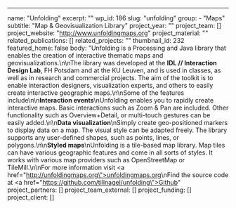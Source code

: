 ---
  name: "Unfolding"
  excerpt: ""
  wp_id: 186
  slug: "unfolding"
  group: 
    - "Maps"
  subtitle: "Map & Geovisualization Library"
  project_year: ""
  project_team: []
  project_website: "http://www.unfoldingmaps.org"
  project_material: ""
  related_publications: []
  related_projects: ""
  thumbnail_id: 232
  featured_home: false
  body: "Unfolding is a Processing and Java library that enables the creation of interactive thematic maps and geovisualizations.\n\nThe library was developed at the <strong>IDL // Interaction Design Lab</strong>, FH Potsdam and at the KU Leuven, and is used in classes, as well as in research and commercial projects. The aim of the toolkit is to enable interaction designers, visualization experts, and others to easily create interactive geographic maps.\n\nSome of the features include\n\n<strong>Interaction events</strong>\nUnfolding enables you to rapidly create interactive maps. Basic interactions such as Zoom & Pan are included. Other functionality such as Overview+Detail, or multi-touch gestures can be easily added.\n\n<strong>Data visualization</strong>\nSimply create geo-positioned markers to display data on a map. The visual style can be adapted freely. The library supports any user-defined shapes, such as points, lines, or polygons.\n\n<strong>Styled maps</strong>\nUnfolding is a tile-based map library. Map tiles can have various geographic features and come in all sorts of styles. It works with various map providers such as OpenStreetMap or TileMill.\n\nFor more information visit <a href=\"http://unfoldingmaps.org\">unfoldingmaps.org</a>\nFind the source code at <a href=\"https://github.com/tillnagel/unfolding\">Github</a>"
  project_partners: []
  project_team_external: []
  project_funding: []
  project_client: []
